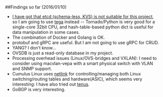 ##Findings so far (2016/01/10)
- [I have got that etcd (schema-less, KVS) is not suitable for this project](https://github.com/araobp/nlan/issues/12), so I am going to use [tega](https://github.com/araobp/tega) instead -- Tornado/Python is very good for a single-core 32bit CPU, and hash-table-based python dict is useful for data manipulation in some cases.
- The combination of Docker and Golang is OK.
- protobuf and gRPC are useful. But I am not going to use gRPC for CRUD.
- YANG? I don't know...
- OVSDB is just a read-only database in my project.
- Processing overhead issues (Linux/OVS-bridges and VXLAN): I need to consider using macvlan-vepa with a smart physical switch with VLAN and SNMP support.
- Cumulus Linux uses [netlink](https://tools.ietf.org/html/rfc3549) for controlling/managing both Linux switching/routing tables and hardware(ASIC), which seems very interesting: I have also tried out [tenus](https://github.com/milosgajdos83/tenus).
- GoBGP is very interesting.

